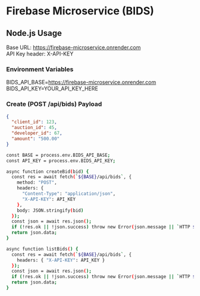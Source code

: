 # Firebase Microservice (BIDS)

## Node.js Usage
Base URL: https://firebase-microservice.onrender.com  
API Key header: X-API-KEY

### Environment Variables

BIDS_API_BASE=https://firebase-microservice.onrender.com 
BIDS_API_KEY=YOUR_API_KEY_HERE 

### Create (POST /api/bids) Payload
```json
{
  "client_id": 123,
  "auction_id": 45,
  "developer_id": 67,
  "amount": "500.00"
}
```

```bash
const BASE = process.env.BIDS_API_BASE;
const API_KEY = process.env.BIDS_API_KEY;

async function createBid(bid) {
  const res = await fetch(`${BASE}/api/bids`, {
    method: "POST",
    headers: {
      "Content-Type": "application/json",
      "X-API-KEY": API_KEY
    },
    body: JSON.stringify(bid)
  });
  const json = await res.json();
  if (!res.ok || !json.success) throw new Error(json.message || `HTTP ${res.status}`);
  return json.data;
}

async function listBids() {
  const res = await fetch(`${BASE}/api/bids`, {
    headers: { "X-API-KEY": API_KEY }
  });
  const json = await res.json();
  if (!res.ok || !json.success) throw new Error(json.message || `HTTP ${res.status}`);
  return json.data;
}

```
